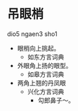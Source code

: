 # 吊眼梢
dio5 ngaen3 sho1
+ 眼梢向上挑起。
  * 如东方言词典
+ 外眼角上扬的眼型。
  * 如皋方言词典
+ 两角上翘的丹凤眼
  * 兴化方言词典
    - 勾郎鼻子～。
